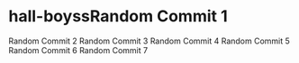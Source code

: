 # hall-boyssRandom Commit 1
Random Commit 2
Random Commit 3
Random Commit 4
Random Commit 5
Random Commit 6
Random Commit 7
